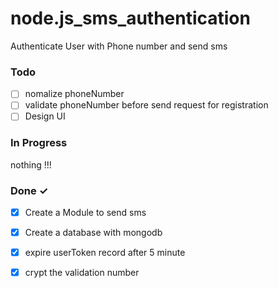 # node.js_sms_authentication
Authenticate User with Phone number and send sms


### Todo
- [ ] nomalize phoneNumber
- [ ] validate phoneNumber before send request for registration
- [ ] Design UI

### In Progress
nothing !!!
### Done ✓
- [x] Create a Module to send sms
- [x] Create a database with mongodb
- [x] expire userToken record after 5 minute
- [x] crypt the validation number 
    